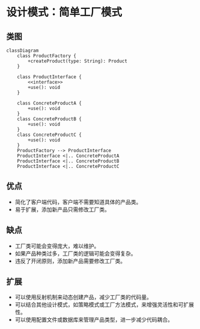 # 设计模式：简单工厂模式

## 类图

```mermaid
classDiagram
    class ProductFactory {
        +createProduct(type: String): Product
    }

    class ProductInterface {
        <<interface>>
        +use(): void
    }

    class ConcreteProductA {
        +use(): void
    }
    class ConcreteProductB {
        +use(): void
    }
    class ConcreteProductC {
        +use(): void
    }
    ProductFactory --> ProductInterface
    ProductInterface <|.. ConcreteProductA
    ProductInterface <|.. ConcreteProductB
    ProductInterface <|.. ConcreteProductC
```

## 优点

- 简化了客户端代码，客户端不需要知道具体的产品类。
- 易于扩展，添加新产品只需修改工厂类。

## 缺点

- 工厂类可能会变得庞大，难以维护。
- 如果产品种类过多，工厂类的逻辑可能会变得复杂。
- 违反了开闭原则，添加新产品需要修改工厂类。

## 扩展

- 可以使用反射机制来动态创建产品，减少工厂类的代码量。
- 可以结合其他设计模式，如策略模式或工厂方法模式，来增强灵活性和可扩展性。
- 可以使用配置文件或数据库来管理产品类型，进一步减少代码耦合。